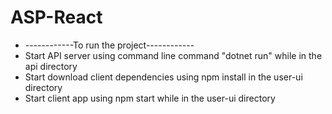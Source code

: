 # ASP-React

* ------------To run the project------------
* Start API server using command line command "dotnet run" while in the api directory
* Start download client dependencies using npm install in the user-ui directory
* Start client app using npm start while in the user-ui directory